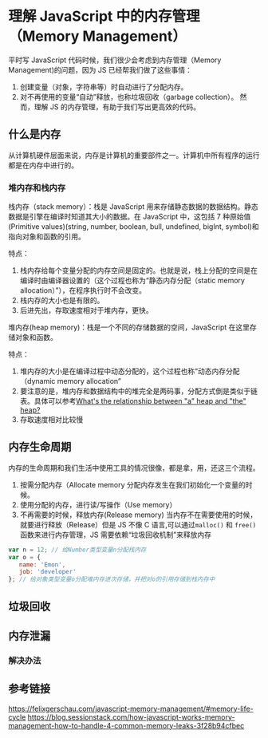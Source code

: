 # 理解 JavaScript 中的内存管理（Memory Management）

平时写 JavaScript 代码时候，我们很少会考虑到内存管理（Memory Management)的问题，因为 JS 已经帮我们做了这些事情：

1.  创建变量（对象，字符串等）时自动进行了分配内存。
2.  对不再使用的变量“自动”释放，也称垃圾回收（garbage collection）。
    然而，理解 JS 的内存管理，有助于我们写出更高效的代码。

## 什么是内存

从计算机硬件层面来说，内存是计算机的重要部件之一。计算机中所有程序的运行都是在内存中进行的。

### 堆内存和栈内存

栈内存（stack memory）：栈是 JavaScript 用来存储静态数据的数据结构。静态数据是引擎在编译时知道其大小的数据。在 JavaScript 中，这包括 7 种原始值(Primitive values)(string, number, boolean, bull, undefined, bigInt, symbol)和指向对象和函数的引用。

特点：

1. 栈内存给每个变量分配的内存空间是固定的。也就是说，栈上分配的空间是在编译时由编译器设置的（这个过程也称为“静态内存分配（static memory allocation）”），在程序执行时不会改变。
2. 栈内存的大小也是有限的。
3. 后进先出，存取速度相对于堆内存，更快。

堆内存(heap memory)：栈是一个不同的存储数据的空间，JavaScript 在这里存储对象和函数。

特点：

1. 堆内存的大小是在编译过程中动态分配的，这个过程也称“动态内存分配（dynamic memory allocation”
2. 要注意的是，堆内存和数据结构中的堆完全是两码事，分配方式倒是类似于链表。具体可以参考[What's the relationship between "a" heap and "the" heap?](https://stackoverflow.com/questions/756861/whats-the-relationship-between-a-heap-and-the-heap)
3. 存取速度相对比较慢

## 内存生命周期

内存的生命周期和我们生活中使用工具的情况很像，都是拿，用，还这三个流程。

1.  按需分配内存（Allocate memory
    分配内存发生在我们初始化一个变量的时候。
2.  使用分配的内存，进行读/写操作（Use memory）
3.  不再需要的时候，释放内存(Release memory)
    当内存不在需要使用的时候，就要进行释放（Release）但是 JS 不像 C 语言,可以通过`malloc()` 和 `free()`函数来进行内存管理，JS 需要依赖“垃圾回收机制”来释放内存


```javascript
var n = 12; // 给Number类型变量n分配栈内存
var o = {
   name: 'Emon',
   job: 'developer'
}; // 给对象类型变量o分配堆内存进次存储，并把对o的引用存储到栈内存中

```

## 垃圾回收

## 内存泄漏

### 解决办法

## 参考链接

https://felixgerschau.com/javascript-memory-management/#memory-life-cycle
https://blog.sessionstack.com/how-javascript-works-memory-management-how-to-handle-4-common-memory-leaks-3f28b94cfbec

